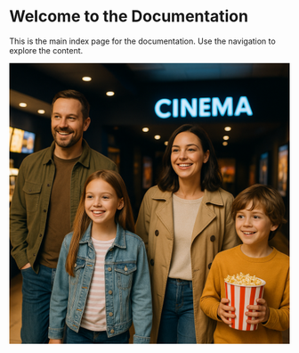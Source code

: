 # Welcome to the Documentation

This is the main index page for the documentation. Use the navigation to explore the content.


![Alt Text](images/Cinema.png)
